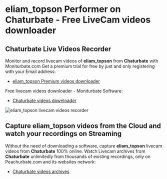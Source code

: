 # eliam_topson Performer on Chaturbate - Free LiveCam videos downloader

## Chaturbate Live Videos Recorder

Monitor and record livecam videos of **eliam_topson** from **Chaturbate** with Moniturbate.com
Get a premium trial for free by just and only registering with your Email address:
* [eliam_topson Premium videos downloader](https://moniturbate.com/request-demo-licence-key.html)

Free livecam videos downloader - Moniturbate Software:
* [Chaturbate videos downloader](https://moniturbate.com/moniturbate-download-software.html)

![eliam_topson livecam videos recorder](https://peachurnet.com/templates/moniturbate-software.png)


## Capture eliam_topson videos from the Cloud and watch your recordings on Streaming

Without the need of downloading a software, capture **eliam_topson** livecam videos from **Chaturbate** 100% online.
Watch Livecam archives from **Chaturbate** unlimitedly from thousands of existing recordings, only on Peachurbate.com and its websites network:
* [Chaturbate videos archives](https://peachurnet.com/)